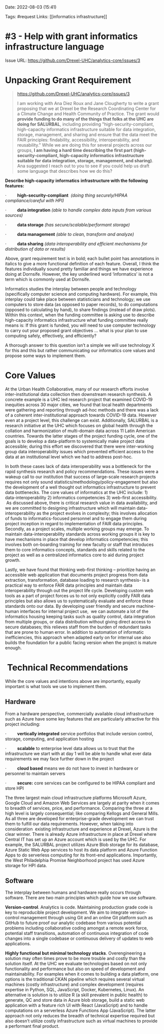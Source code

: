 Date:  2022-08-03 (15:41)

Tags:  #request
Links: [[informatics infrastructure]]

# #3 - Help with grant informatics infrastructure language

Issue URL: https://github.com/Drexel-UHC/analytics-core/issues/3 
# Unpacking Grant Requirement

> <https://github.com/Drexel-UHC/analytics-core/issues/3>
>
> I am working with Ana Diez Roux and Jane Clougherty to write a grant proposing that we at Drexel be the Research Coordinating Center for a Climate Change and Health Community of Practice. The grant would **provide funding to do many of the things that folks at the UHC are doing for SALURBAL**, including providing "high-security-compliant, high-capacity informatics infrastructure suitable for data integration, storage, management, and sharing and ensure that the data meet the FAIR principles: findability, accessibility, interoperability, and reusability." While we are doing this for several projects across our groups, **I am having a hard time describing the first part (high-security-compliant, high-capacity informatics infrastructure suitable for data integration, storage, management, and sharing)**. Ana suggested I reach out to you to see if you could help us draft some language that describes how we do this?


**Describe high-capacity** **informatics** **infrastructure with the following features:**

·         **high-security-compliant**  _(doing thing securely/HIPAA compliance/careful with HPI)_

·         **data integration** _(able to handle complex data inputs from various sources)_

·         **data storage** _(has secure/scalable/performant storage)_

·         **data management** _(able to clean, transform and analyze)_

·         **data sharing** _(data interoperability and efficient mechanisms for distribution of data or results)_

Above, grant requirement text is in bold; each bullet point has annotations in italics to give a more functional definition of each feature. Overall, I think the features individually sound pretty familiar and things we have experience doing at Dornsife. However, the key underlined word ‘informatics’ is not a term which is commonly used at Dornsife.  

Informatics studies the interplay between people and technology (specifically computer science and computing hardware). For example, this interplay could take place between statisticians and technology; we use computers to store data (as opposed to paper records), to do computations (opposed to calculating by hand), to share findings (instead of draw plots). Within this context, when the funding committee is asking use to describe high-capacity informatics infrastructure what funding committee really means is: If this grant is funded, you will need to use computer technology to carry out your proposed grant objectives ... what is your plan to use computing safely, effectively, and efficiently?

A thorough answer to this question isn’t a simple we will use technology X for this and this but rather communicating our informatics core values and propose some ways to implement them.

# Core Values

At the Urban Health Collaborative, many of our research efforts involve inter-institutional data collection then downstream research synthesis. A concrete example is a UHC led research project that examined COVID-19 inequities across 30 major cities, we found that local health departments were gathering and reporting through ad-hoc methods and there was a lack of a coherent inter-institutional approach towards COVID-19 data. However even at a project level, this challenge can exist. Additionally, SALURBAL is a research initiative at the UHC which focuses on global health through the collation and harmonization of multi-domain data across 11 Latin American countries. Towards the latter stages of the project funding cycle, one of the goals is to develop a data-platform to systemically make project data accessible; during this effort we discovered that there were inter-working group data interoperability issues which prevented efficient access to the data at an institutional level which we had to address post-hoc.

In both these cases lack of data interoperability was a bottleneck for the rapid synthesis research and policy recommendations. These issues were a wakeup call to our institution that success of large-scale research projects requires not only sound statistics/methodology/policy-engagement but also the development of a well thought out informatics infrastructure to prevent data bottlenecks. The core values of informatics at the UHC include: 1) data-interoperability 2) informatics competencies 3) web-first accessibility.  As discussed above, there is critical research value in data availability, and we are committed to designing infrastructure which will maintain data-interoperability as the project evolves in complexity; this involves allocation of funds to informatics-focused personnel and to engage them during project inception in regard to implementation of FAIR data principles. Secondly, as a project scales, multiple working groups may emerge. To maintain data-interoperability standards across working groups it is key to have mechanisms in place that develop informatics competencies; this involves both on-boarding training for new faculty or staff that introduces them to core informatics concepts, standards and skills related to the project as well as a centralized informatics core to aid during project growth.

Lastly, we have found that thinking web-first thinking – prioritize having an accessible web application that documents project progress from data extraction, transformation, database loading to research synthesis- is a practical way to enforce FAIR data principles and maintain data interoperability through out the project life cycle. Developing custom web tools as a part of project forces us to not only explicitly codify FAIR data principles but also allows us to systematically evaluate and enforce these standards onto our data. By developing user friendly and secure machine-human interfaces for internal project use,  we can automate a lot of the informatics housing keeping tasks such as quality control, data integration from multiple groups, or data distribution without giving direct access to secure databases; this relieves staff from the burden of redundant tasks that are prone to human error. In addition to automation of informatic inefficiencies, this approach when adapted early on for internal use also builds the foundation for a public facing version when the project is mature enough.

#  Technical Recommendations

While the core values and intentions above are importantly, equally important is what tools we use to implement them.

## Hardware

From a hardware perspective, commercially available cloud infrastructure such as Azure have some key features that are particularly attractive for this project including:

·         **vertically integrated** service portfolios that include version control, storage, computing, and application hosting

·         **scalable** to enterprise level data allows us to trust that the infrastructure we start with at day 1 will be able to handle what ever data requirements we may face further down in the project

·         **cloud based** means we do not have to invest in hardware or personnel to maintain servers

·         **secure:** core services can be configured to be HIPAA compliant and store HPI

The three largest main cloud infrastructure platforms Microsoft Azure, Google Cloud and Amazon Web Services are largely at parity when it comes to breadth of services, price, and performance. Comparing the three at a high level is largely consequential; like comparing Kellogs and General Mills. As all three are developed for enterprise-grade development we can trust them to fulfill our data requirements. However, when taking into consideration  existing infrastructure and experience at Drexel, Azure is the clear winner. There is already Azure infrastructure in place at Drexel where Central IT has set up an Azure account which is used by the UHC. For example, the SALURBAL project utilizes Azure Blob storage for its database, Azure Static Web App services to host its data platform and Azure Function Apps to do serverless computing for its front-end applications. Importantly, the West Philadelphia Promise Neighborhood project has used Azure storage for HPI data.

## Software

The interplay between humans and hardware really occurs through software. There are two main principles which guide how we use software.

**Version-control**. Analytics is code. Maintaining production grade code is key to reproducible project development. We aim to integrate version-control management through using Git and an online Git platform such as GitHub to future proof our analytic codebase from various potential problems including collaborative coding amongst a remote work force, potential staff transitions, automation of continuous integration of code changes into a single codebase or continuous delivery of updates to web applications.

**Highly functional but minimal technology stacks**. Overengineering a solution may often times prove to be more trouble and costly than the solution itself. At the UHC we evaluate technologies based on not only functionality and performance but also on speed of development and maintainability. For examples when it comes to building a data platform, one options is the traditional CKAN pipeline which requires several virtual machines (costly infrastructure) and complex development (requires expertise in Python, SQL, JavaScript, Docker, Kubernetes, Linux). An alternative is solution is to utilize R (a skill prevalent in public health) to generate, QC and store data in Azure blob storage, build a static web application with a feature rich UI with React (JavaScript) and to handle computations on a serverless Azure Functions App (JavaScript). The latter approach not only reduces the breadth of technical expertise required but also doesn’t utilize costly infrastructure such as virtual machines to provide a performant final product.
